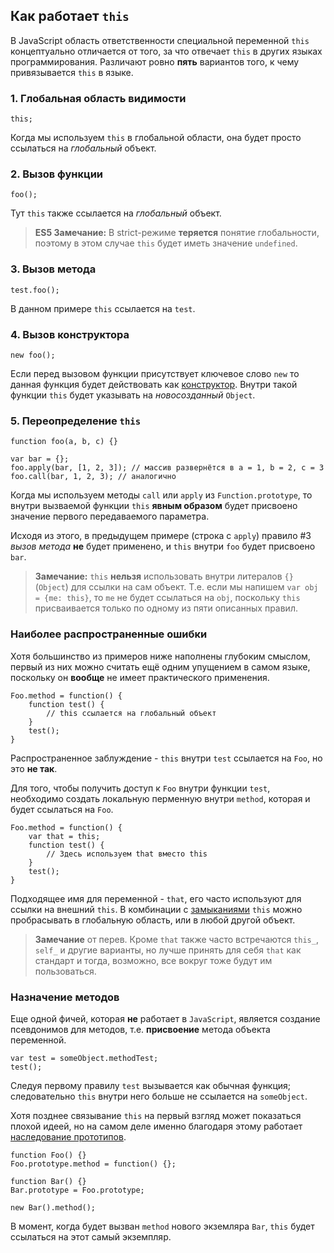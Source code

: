 ## Как работает `this`

В JavaScript область ответственности специальной переменной `this` концептуально отличается от того, за что отвечает `this` в других языках программирования. Различают ровно **пять** вариантов того, к чему привязывается `this` в языке.

### 1. Глобальная область видимости

    this;

Когда мы используем `this` в глобальной области, она будет просто ссылаться на *глобальный* объект.

### 2. Вызов функции

    foo();

Тут `this` также ссылается на *глобальный* объект.

> **ES5 Замечание:** В strict-режиме **теряется** понятие глобальности, поэтому в этом случае `this` будет иметь значение `undefined`.

### 3. Вызов метода

    test.foo();

В данном примере `this` ссылается на `test`.

### 4. Вызов конструктора

    new foo();

Если перед вызовом функции присутствует ключевое слово `new` то данная функция будет действовать как [конструктор](#function.constructors). Внутри такой функции `this` будет указывать на *новосозданный* `Object`.

### 5. Переопределение `this`

    function foo(a, b, c) {}

    var bar = {};
    foo.apply(bar, [1, 2, 3]); // массив развернётся в a = 1, b = 2, c = 3
    foo.call(bar, 1, 2, 3); // аналогично

Когда мы используем методы `call` или `apply` из `Function.prototype`, то внутри вызваемой функции `this` **явным образом** будет присвоено значение первого передаваемого параметра.

Исходя из этого, в предыдущем примере (строка с `apply`) правило #3 *вызов метода* **не** будет применено, и `this` внутри `foo` будет присвоено `bar`.

> **Замечание:** `this` **нельзя** использовать внутри литералов `{}` (`Object`) для ссылки на сам объект. Т.е. если мы напишем `var obj = {me: this}`, то `me` не будет ссылаться на `obj`, поскольку `this` присваивается только по одному из пяти описанных правил.

### Наиболее распространенные ошибки

Хотя большинство из примеров ниже наполнены глубоким смыслом, первый из них можно считать ещё одним упущением в самом языке, поскольку он **вообще** не имеет практического применения.

    Foo.method = function() {
        function test() {
            // this ссылается на глобальный объект
        }
        test();
    }

Распространенное заблуждение - `this` внутри `test` ссылается на `Foo`, но это **не так**.

Для того, чтобы получить доступ к `Foo` внутри функции `test`, необходимо создать локальную перменную внутри `method`, которая и будет ссылаться на `Foo`.

    Foo.method = function() {
        var that = this;
        function test() {
            // Здесь используем that вместо this
        }
        test();
    }

Подходящее имя для переменной - `that`, его часто используют для ссылки на внешний `this`. В комбинации с [замыканиями](#function.closures) `this` можно пробрасывать в глобальную область, или в любой другой объект.

> **Замечание** от перев. Кроме `that` также часто встречаются `this_`, `self_` и другие варианты, но лучше принять для себя `that` как стандарт и тогда, возможно, все вокруг тоже будут им пользоваться.

### Назначение методов

Еще одной фичей, которая **не** работает в `JavaScript`, является создание псевдонимов для методов, т.е. **присвоение** метода объекта переменной.

    var test = someObject.methodTest;
    test();

Следуя первому правилу `test` вызывается как обычная функция; следовательно `this` внутри него больше не ссылается на `someObject`.

Хотя позднее связывание `this` на первый взгляд может показаться плохой идеей, но на самом деле именно благодаря этому работает [наследование прототипов](#object.prototype).

    function Foo() {}
    Foo.prototype.method = function() {};

    function Bar() {}
    Bar.prototype = Foo.prototype;

    new Bar().method();

В момент, когда будет вызван `method` нового экземляра `Bar`, `this` будет ссылаться на этот самый экземпляр.

